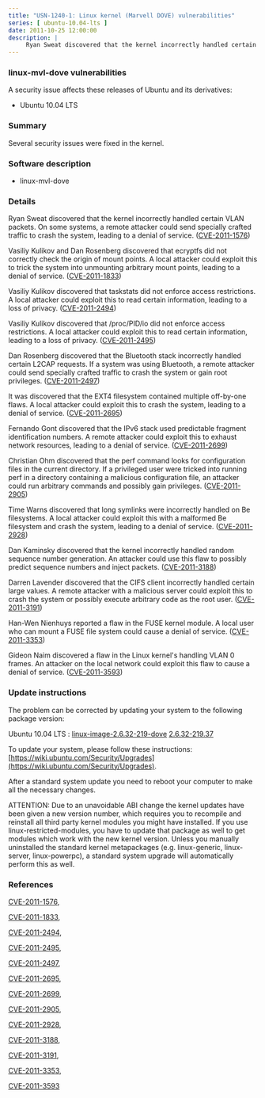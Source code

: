 ```yaml
---
title: "USN-1240-1: Linux kernel (Marvell DOVE) vulnerabilities"
series: [ ubuntu-10.04-lts ]
date: 2011-10-25 12:00:00
description: |
     Ryan Sweat discovered that the kernel incorrectly handled certain VLAN packets. On some systems, a remote attacker could send specially crafted traffic to crash the system, leading to a denial of service. ([CVE-2011-1576](http://people.ubuntu.com/~ubuntu-security/cve/CVE-2011-1576))
--- 
```

 
### linux-mvl-dove vulnerabilities

A security issue affects these releases of Ubuntu and its derivatives:

* Ubuntu 10.04 LTS

### Summary

Several security issues were fixed in the kernel. 

### Software description

* linux-mvl-dove 

### Details

 Ryan Sweat discovered that the kernel incorrectly handled certain VLAN packets. On some systems, a remote attacker could send specially crafted traffic to crash the system, leading to a denial of service. ([CVE-2011-1576](http://people.ubuntu.com/~ubuntu-security/cve/CVE-2011-1576))

Vasiliy Kulikov and Dan Rosenberg discovered that ecryptfs did not correctly check the origin of mount points. A local attacker could exploit this to trick the system into unmounting arbitrary mount points, leading to a denial of service. ([CVE-2011-1833](http://people.ubuntu.com/~ubuntu-security/cve/CVE-2011-1833))

Vasiliy Kulikov discovered that taskstats did not enforce access restrictions. A local attacker could exploit this to read certain information, leading to a loss of privacy. ([CVE-2011-2494](http://people.ubuntu.com/~ubuntu-security/cve/CVE-2011-2494))

Vasiliy Kulikov discovered that /proc/PID/io did not enforce access restrictions. A local attacker could exploit this to read certain information, leading to a loss of privacy. ([CVE-2011-2495](http://people.ubuntu.com/~ubuntu-security/cve/CVE-2011-2495))

Dan Rosenberg discovered that the Bluetooth stack incorrectly handled certain L2CAP requests. If a system was using Bluetooth, a remote attacker could send specially crafted traffic to crash the system or gain root privileges. ([CVE-2011-2497](http://people.ubuntu.com/~ubuntu-security/cve/CVE-2011-2497))

It was discovered that the EXT4 filesystem contained multiple off-by-one flaws. A local attacker could exploit this to crash the system, leading to a denial of service. ([CVE-2011-2695](http://people.ubuntu.com/~ubuntu-security/cve/CVE-2011-2695))

Fernando Gont discovered that the IPv6 stack used predictable fragment identification numbers. A remote attacker could exploit this to exhaust network resources, leading to a denial of service. ([CVE-2011-2699](http://people.ubuntu.com/~ubuntu-security/cve/CVE-2011-2699))

Christian Ohm discovered that the perf command looks for configuration files in the current directory. If a privileged user were tricked into running perf in a directory containing a malicious configuration file, an attacker could run arbitrary commands and possibly gain privileges. ([CVE-2011-2905](http://people.ubuntu.com/~ubuntu-security/cve/CVE-2011-2905))

Time Warns discovered that long symlinks were incorrectly handled on Be filesystems. A local attacker could exploit this with a malformed Be filesystem and crash the system, leading to a denial of service. ([CVE-2011-2928](http://people.ubuntu.com/~ubuntu-security/cve/CVE-2011-2928))

Dan Kaminsky discovered that the kernel incorrectly handled random sequence number generation. An attacker could use this flaw to possibly predict sequence numbers and inject packets. ([CVE-2011-3188](http://people.ubuntu.com/~ubuntu-security/cve/CVE-2011-3188))

Darren Lavender discovered that the CIFS client incorrectly handled certain large values. A remote attacker with a malicious server could exploit this to crash the system or possibly execute arbitrary code as the root user. ([CVE-2011-3191](http://people.ubuntu.com/~ubuntu-security/cve/CVE-2011-3191))

Han-Wen Nienhuys reported a flaw in the FUSE kernel module. A local user who can mount a FUSE file system could cause a denial of service. ([CVE-2011-3353](http://people.ubuntu.com/~ubuntu-security/cve/CVE-2011-3353))

Gideon Naim discovered a flaw in the Linux kernel&#39;s handling VLAN 0 frames. An attacker on the local network could exploit this flaw to cause a denial of service. ([CVE-2011-3593](http://people.ubuntu.com/~ubuntu-security/cve/CVE-2011-3593)) 

### Update instructions

The problem can be corrected by updating your system to the following package version:

Ubuntu 10.04 LTS
 : [linux-image-2.6.32-219-dove](https://launchpad.net/ubuntu/+source/linux-mvl-dove) <span> [2.6.32-219.37](https://launchpad.net/ubuntu/+source/linux-mvl-dove/2.6.32-219.37) </span> 

To update your system, please follow these instructions: [https://wiki.ubuntu.com/Security/Upgrades](https://wiki.ubuntu.com/Security/Upgrades).

After a standard system update you need to reboot your computer to make all the necessary changes.

ATTENTION: Due to an unavoidable ABI change the kernel updates have been given a new version number, which requires you to recompile and reinstall all third party kernel modules you might have installed. If you use linux-restricted-modules, you have to update that package as well to get modules which work with the new kernel version. Unless you manually uninstalled the standard kernel metapackages (e.g. linux-generic, linux-server, linux-powerpc), a standard system upgrade will automatically perform this as well. 

### References

 [CVE-2011-1576](http://people.ubuntu.com/~ubuntu-security/cve/CVE-2011-1576), 

 [CVE-2011-1833](http://people.ubuntu.com/~ubuntu-security/cve/CVE-2011-1833), 

 [CVE-2011-2494](http://people.ubuntu.com/~ubuntu-security/cve/CVE-2011-2494), 

 [CVE-2011-2495](http://people.ubuntu.com/~ubuntu-security/cve/CVE-2011-2495), 

 [CVE-2011-2497](http://people.ubuntu.com/~ubuntu-security/cve/CVE-2011-2497), 

 [CVE-2011-2695](http://people.ubuntu.com/~ubuntu-security/cve/CVE-2011-2695), 

 [CVE-2011-2699](http://people.ubuntu.com/~ubuntu-security/cve/CVE-2011-2699), 

 [CVE-2011-2905](http://people.ubuntu.com/~ubuntu-security/cve/CVE-2011-2905), 

 [CVE-2011-2928](http://people.ubuntu.com/~ubuntu-security/cve/CVE-2011-2928), 

 [CVE-2011-3188](http://people.ubuntu.com/~ubuntu-security/cve/CVE-2011-3188), 

 [CVE-2011-3191](http://people.ubuntu.com/~ubuntu-security/cve/CVE-2011-3191), 

 [CVE-2011-3353](http://people.ubuntu.com/~ubuntu-security/cve/CVE-2011-3353), 

 [CVE-2011-3593](http://people.ubuntu.com/~ubuntu-security/cve/CVE-2011-3593)
 
